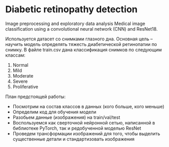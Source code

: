 # Diabetic retinopathy detection
Image preprocessing and exploratory data analysis
Medical image classification using a convolutional neural network (CNN) and ResNet18.

Используется датасет со снимками глазного дна. Основная цель – научить модель определять тяжесть диабетической ретинопатии по снимку. В файле train.csv дана классификация снимков по следующим классам:
1. Normal
2. Mild
3. Moderate
4. Severe
5. Proliferative

План предстоящей работы:
* Посмотрим на состав классов в данных (кого больше, кого меньше)
* Определим код для обучения модели
* Разобьем данные (изображения) на train/val/test
* Воспользуемся как сверточной нейронной сетью, написанной в библиотеке PyTorch, так и редобученной моделью ResNet
* Проведем трансформации изображений для того, чтобы выделить существенные детали и стандартизовать изображения
